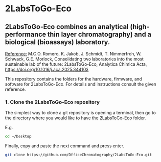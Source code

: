 # 2LabsToGo-Eco

## 2LabsToGo-Eco combines an analytical (high-performance thin layer chromatography) and a biological (bioassays) laboratory.

<u>Reference:</u>  M.C.O. Romero, K. Jakob, J. Schmidt, T. Nimmerfroh, W. Schwack, G.E.
 Morlock, Consolidating two laboratories into the most sustainable lab of the future: 2LabsToGo-Eco,
 Analytica Chimica Acta, https://doi.org/10.1016/j.aca.2025.344103


This repository contains the folders for the hardware, firmware, and software for 2LabsToGo-Eco.
For details and instructions consult the given reference.

### 1. Clone the 2LabsToGo-Eco repository
The simplest way to clone a git repository is opening a terminal, then go to the directory where you would like to have the 2LabsToGo-Eco folder.  

E.g.
```bash
cd ~/Desktop
```
Finally, copy and paste the next command and press enter.

```bash
git clone https://github.com/OfficeChromatography/2LabsToGo-Eco.git
```

